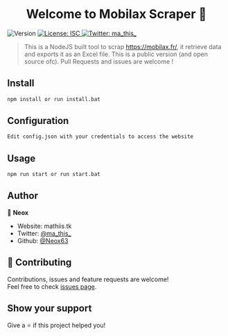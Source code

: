 <h1 align="center">Welcome to Mobilax Scraper 👋</h1>
<p>
  <img alt="Version" src="https://img.shields.io/badge/version-1.0.0-blue.svg?cacheSeconds=2592000" />
  <a href="#" target="_blank">
    <img alt="License: ISC" src="https://img.shields.io/badge/License-ISC-yellow.svg" />
  </a>
  <a href="https://twitter.com/ma_this_" target="_blank">
    <img alt="Twitter: ma_this_" src="https://img.shields.io/twitter/follow/ma_this_.svg?style=social" />
  </a>
</p>

> This is a NodeJS built tool to scrap https://mobilax.fr/, it retrieve data and exports it as an Excel file. This is a public version (and open source ofc). Pull Requests and issues are welcome !

## Install

```sh
npm install or run install.bat
```

## Configuration

```sh
Edit config.json with your credentials to access the website
```

## Usage

```sh
npm run start or run start.bat
```

## Author

👤 **Neox**

* Website: mathiis.tk
* Twitter: [@ma\_this\_](https://twitter.com/ma\_this\_)
* Github: [@Neox63](https://github.com/Neox63)

## 🤝 Contributing

Contributions, issues and feature requests are welcome!<br />Feel free to check [issues page](https://github.com/Neox63/Web-Scraper-Public/issues). 

## Show your support

Give a ⭐️ if this project helped you!
